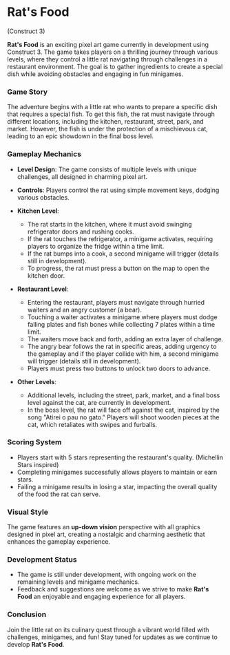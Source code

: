 # Rat's Food

(Construct 3)

**Rat's Food** is an exciting pixel art game currently in development using Construct 3. The game takes players on a thrilling journey through various levels, where they control a little rat navigating through challenges in a restaurant environment. The goal is to gather ingredients to create a special dish while avoiding obstacles and engaging in fun minigames.

### Game Story
The adventure begins with a little rat who wants to prepare a specific dish that requires a special fish. To get this fish, the rat must navigate through different locations, including the kitchen, restaurant, street, park, and market. However, the fish is under the protection of a mischievous cat, leading to an epic showdown in the final boss level.

### Gameplay Mechanics
- **Level Design**: The game consists of multiple levels with unique challenges, all designed in charming pixel art.
- **Controls**: Players control the rat using simple movement keys, dodging various obstacles.
- **Kitchen Level**: 
  - The rat starts in the kitchen, where it must avoid swinging refrigerator doors and rushing cooks.
  - If the rat touches the refrigerator, a minigame activates, requiring players to organize the fridge within a time limit.
  - If the rat bumps into a cook, a second minigame will trigger (details still in development).
  - To progress, the rat must press a button on the map to open the kitchen door.

- **Restaurant Level**:
  - Entering the restaurant, players must navigate through hurried waiters and an angry customer (a bear).
  - Touching a waiter activates a minigame where players must dodge falling plates and fish bones while collecting 7 plates within a time limit.
  - The waiters move back and forth, adding an extra layer of challenge.
  - The angry bear follows the rat in specific areas, adding urgency to the gameplay and if the player collide with him, a second minigame will trigger (details still in development).
  - Players must press two buttons to unlock two doors to advance.

- **Other Levels**: 
  - Additional levels, including the street, park, market, and a final boss level against the cat, are currently in development.
  - In the boss level, the rat will face off against the cat, inspired by the song "Atirei o pau no gato." Players will shoot wooden pieces at the cat, which retaliates with swipes and furballs.

### Scoring System
- Players start with 5 stars representing the restaurant's quality. (Michellin Stars inspired)
- Completing minigames successfully allows players to maintain or earn stars.
- Failing a minigame results in losing a star, impacting the overall quality of the food the rat can serve.

### Visual Style
The game features an **up-down vision** perspective with all graphics designed in pixel art, creating a nostalgic and charming aesthetic that enhances the gameplay experience.

### Development Status
- The game is still under development, with ongoing work on the remaining levels and minigame mechanics.
- Feedback and suggestions are welcome as we strive to make **Rat's Food** an enjoyable and engaging experience for all players.

### Conclusion
Join the little rat on its culinary quest through a vibrant world filled with challenges, minigames, and fun! Stay tuned for updates as we continue to develop **Rat's Food**.
